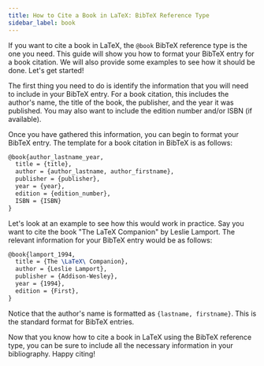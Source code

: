 ```yaml
---
title: How to Cite a Book in LaTeX: BibTeX Reference Type
sidebar_label: book
---
```


If you want to cite a book in LaTeX, the `@book` BibTeX reference type is the one you need. This guide will show you how to format your BibTeX entry for a book citation. We will also provide some examples to see how it should be done. Let's get started!



The first thing you need to do is identify the information that you will need to include in your BibTeX entry. For a book citation, this includes the author's name, the title of the book, the publisher, and the year it was published. You may also want to include the edition number and/or ISBN (if available).



Once you have gathered this information, you can begin to format your BibTeX entry. The template for a book citation in BibTeX is as follows:


```latex
@book{author_lastname_year,
  title = {title},
  author = {author_lastname, author_firstname},
  publisher = {publisher},
  year = {year},
  edition = {edition_number},
  ISBN = {ISBN}
}
```


Let's look at an example to see how this would work in practice. Say you want to cite the book "The LaTeX Companion" by Leslie Lamport. The relevant information for your BibTeX entry would be as follows:


```latex
@book{lamport_1994,
  title = {The \LaTeX\ Companion},
  author = {Leslie Lamport},
  publisher = {Addison-Wesley},
  year = {1994},
  edition = {First},
}
```

Notice that the author's name is formatted as `{lastname, firstname}`. This is the standard format for BibTeX entries.

Now that you know how to cite a book in LaTeX using the BibTeX reference type, you can be sure to include all the necessary information in your bibliography. Happy citing!
